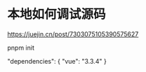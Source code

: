 # 本地如何调试源码

https://juejin.cn/post/7303075105390575627

pnpm init

"dependencies": {
  "vue": "3.3.4"
}


```